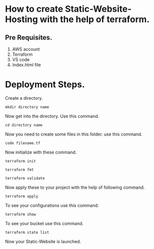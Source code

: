 # How to create Static-Website-Hosting with the help of terraform.
## Pre Requisites.
1. AWS account
2. Terraform 
3. VS code
4. Index.html file

# Deployment Steps.

Create a directory.

`mkdir directory name`

Now get into the directory. Use this command.

`cd directory name`

Now you need to create some files in this folder. use this command.

`code filename.tf`

Now initialize with these command.

`terraform init`
 

`terraform fmt`
 
 `terraform validate`

 Now apply these to your project with the help of following command.

 `terraform apply`

 To see your configurations use this command.

 `terraform show`

 To see your bucket use this command.

 `terraform state list` 

 Now your Static-Website is launched.